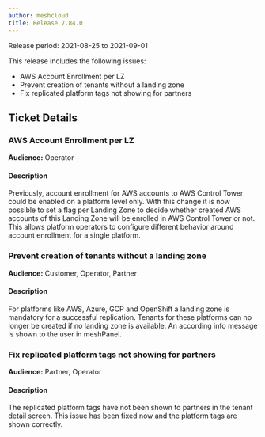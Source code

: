 ```yaml
---
author: meshcloud
title: Release 7.84.0
---
```


Release period: 2021-08-25 to 2021-09-01

This release includes the following issues:
* AWS Account Enrollment per LZ
* Prevent creation of tenants without a landing zone
* Fix replicated platform tags not showing for partners
<!--truncate-->

## Ticket Details
### AWS Account Enrollment per LZ
**Audience:** Operator


#### Description
Previously, account enrollment for AWS accounts to AWS Control Tower could be enabled on a platform level only.
With this change it is now possible to set a flag per Landing Zone to decide whether created AWS accounts of this
Landing Zone will be enrolled in AWS Control Tower or not. This allows platform operators to configure different behavior around account enrollment for a single platform.

### Prevent creation of tenants without a landing zone
**Audience:** Customer, Operator, Partner


#### Description
For platforms like AWS, Azure, GCP and OpenShift a landing zone is mandatory for a successful replication.
Tenants for these platforms can no longer be created if no landing zone is available. An according
info message is shown to the user in meshPanel.

### Fix replicated platform tags not showing for partners
**Audience:** Partner, Operator


#### Description
The replicated platform tags have not been shown to partners in the tenant detail screen.
This issue has been fixed now and the platform tags are shown correctly.


